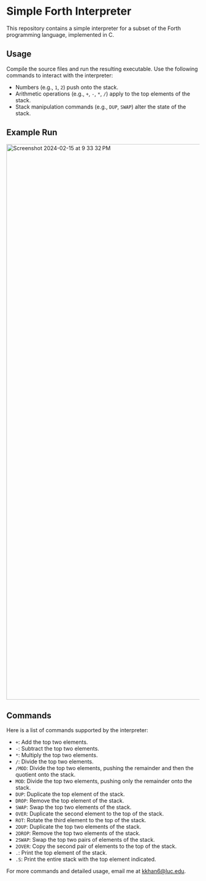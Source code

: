 # Simple Forth Interpreter

This repository contains a simple interpreter for a subset of the Forth programming language, implemented in C.

## Usage

Compile the source files and run the resulting executable. Use the following commands to interact with the interpreter:

- Numbers (e.g., `1`, `2`) push onto the stack.
- Arithmetic operations (e.g., `+`, `-`, `*`, `/`) apply to the top elements of the stack.
- Stack manipulation commands (e.g., `DUP`, `SWAP`) alter the state of the stack.

## Example Run
<img width="1451" alt="Screenshot 2024-02-15 at 9 33 32 PM" src="https://github.com/karamkhan1/ForthInterpreter/assets/79159011/bc98887e-7a27-4f30-ab8d-54efb55390d4">


## Commands

Here is a list of commands supported by the interpreter:

- `+`: Add the top two elements.
- `-`: Subtract the top two elements.
- `*`: Multiply the top two elements.
- `/`: Divide the top two elements.
- `/MOD`: Divide the top two elements, pushing the remainder and then the quotient onto the stack.
- `MOD`: Divide the top two elements, pushing only the remainder onto the stack.
- `DUP`: Duplicate the top element of the stack.
- `DROP`: Remove the top element of the stack.
- `SWAP`: Swap the top two elements of the stack.
- `OVER`: Duplicate the second element to the top of the stack.
- `ROT`: Rotate the third element to the top of the stack.
- `2DUP`: Duplicate the top two elements of the stack.
- `2DROP`: Remove the top two elements of the stack.
- `2SWAP`: Swap the top two pairs of elements of the stack.
- `2OVER`: Copy the second pair of elements to the top of the stack.
- `.`: Print the top element of the stack.
- `.S`: Print the entire stack with the top element indicated.

For more commands and detailed usage, email me at kkhan6@luc.edu.
